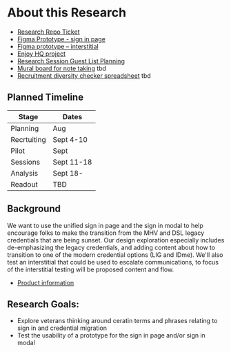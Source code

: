 # About this Research

- [Research Repo Ticket](https://github.com/orgs/department-of-veterans-affairs/projects/880/views/2?filterQuery=&pane=issue&itemId=77753830)
- [Figma Prototype - sign in page](https://www.figma.com/design/skWgD0gHYGlKSoLdH097OX/USiP-and-sign-in-modal---deemphasize-DSL%2FMHV?node-id=0-1&t=sS2DIdQ2K3HMtQEz-0)
- [Figma prototype – interstitial](https://www.figma.com/design/skWgD0gHYGlKSoLdH097OX/USiP-and-sign-in-modal---deemphasize-DSL%2FMHV?node-id=871-408465&t=Gu9Bksh7NA9P0WKv-0)
- [Enjoy HQ project](https://app.enjoyhq.com/projects/QwXlGYvnK/plan)
- [Research Session Guest List Planning](https://docs.google.com/spreadsheets/d/1iL70YzCGE5qAeifvvCfLYuCWbTbd8tnnT9maJ3vx3_c/edit?gid=981393527#gid=981393527)
- [Mural board for note taking]() tbd
- [Recruitment diversity checker spreadsheet]() tbd

## Planned Timeline

| Stage | Dates |
| --- | ---|
| Planning | Aug |
| Recrtuiting | Sept 4-10 |
| Pilot | Sept |
| Sessions | Sept 11-18 |
| Analysis | Sept 18- |
| Readout | TBD |


## Background

We want to use the unified sign in page and the sign in modal to help encourage folks to make the transition from the MHV and DSL legacy credentials that are being sunset. Our design exploration especially includes de-emphasizing the legacy credentials, and adding content about how to transition to one of the modern credential options (LIG and IDme). We'll also test an interstitial that could be used to escalate communications, to focus of the interstitial testing will be proposed content and flow.

- [Product information](https://github.com/department-of-veterans-affairs/va.gov-team/tree/master/products/identity/login/usip-legacy-logins)

  
## Research Goals:
- Explore veterans thinking around ceratin terms and phrases relating to sign in and credential migration
- Test the usability of a prototype for the sign in page and/or sign in modal

